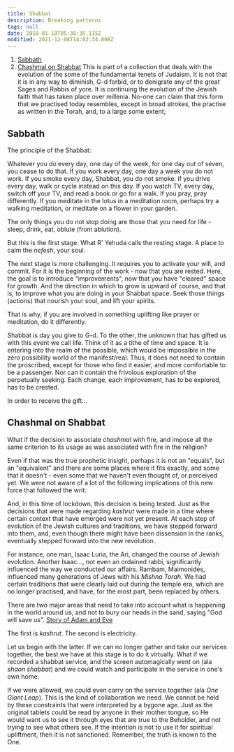 ```yaml
---
title: Shabbat
description: Breaking patterns
tags: null
date: 2010-01-18T05:38:35.115Z
modified: 2021-12-08T14:02:34.808Z
---
```


1. [Sabbath](#sabbath)
2. [Chashmal on Shabbat](#chashmal-on-shabbat)
   This is part of a collection that deals with the evolution of the some of the fundamental tenets of Judaism. It is not that it is in any way to diminish, G-d forbid, or to denigrate any of the great Sages and Rabbis of yore. It is continuing the evolution of the Jewish faith that has taken place over millenia. No-one can claim that this form that we practised today resembles, except in broad strokes, the practise as written in the Torah, and, to a large some extent,

## Sabbath

The principle of the Shabbat:

Whatever you do every day, one day of the week, for one day out of seven, you cease to do that. If you work every day, one day a week you do not work. If you smoke every day, Shabbat, you do not smoke. if you drive every day, walk or cycle instead on this day. If you watch TV, every day, switch off your TV, and read a book or go for a walk. If you pray, pray differently. If you meditate in the lotus in a meditation room, perhaps try a walking meditation, or meditate on a flower in your garden.

The only things you do not stop doing are those that you need for life - sleep, drink, eat, oblute (from ablution).

But this is the first stage. What R' Yehuda calls the resting stage. A place to calm the _nefesh_, your soul.

The next stage is more challenging. It requires you to activate your will, and commit. For it is the beginning of the work - now that you are rested.
Here, the goal is to introduce "improvements", now that you have "cleared" space for growth. And the direction in which to grow is upward of course, and that is, to improve what you are doing in your Shabbat space. Seek those things (actions) that nourish your soul, and lift your spirits.

That is why, if you are involved in something uplifting like prayer or meditation, do it differently.

Shabbat is day you give to G-d. To the other, the unknown that has gifted us with this event we call life. Think of it as a tithe of time and space. It is entering into the realm of the possible, which would be impossible in the zero possibility world of the manifest/real. Thus, it does not need to contain the proscribed, except for those who find it easier, and more comfortable to be a passenger. Nor can it contain the frivolous exploration of the perpetually seeking. Each change, each improvement, has to be explored, has to be crested.

In order to receive the gift...

## Chashmal on Shabbat

What if the decision to associate _chashmal_ with fire, and impose all the same criterion to its usage as was associated with fire in the religion?

Even if that was the true prophetic insight, perhaps it is not an "equals", but an "equivalent" and there are some places where it fits exactly, and some that it doesn't - even some that we haven't even thought of, or perceived yet. We were not aware of a lot of the following implications of this new force that followed the writ.

And, in this time of lockdown, this decision is being tested. Just as the decisions that were made regarding _kashrut_ were made in a time where certain context that have emerged were not yet present. At each step of evolution of the Jewish cultures and traditions, we have stepped forward into them, and, even though there might have been dissension in the ranks, eventually stepped forward into the new revolution.

For instance, one man, Isaac Luria, the Ari, changed the course of Jewish evolution. Another Isaac..., not even an ordained rabbi, significantly influenced the way we conducted our affairs. Rambam, Maimonides, influenced many generations of Jews with his _Mishna Torah_. We had certain traditions that were clearly laid out during the temple era, which are no longer practised, and have, for the most part, been replaced by others.

There are two major areas that need to take into account what is happening in the world around us, and not to bury our heads in the sand, saying "God will save us". [Story of Adam and Eve](adam_eve.html)

The first is _kashrut_. The second is electricity.

Let us begin with the latter. If we can no longer gather and take our services together, the best we have at this stage is to do it virtually. What if we recorded a shabbat service, and the screen automagically went on (ala _shaon shabbat_) and we could watch and participate in the service in one's own home.

If we were allowed, we could even carry on the service together (ala _One Giant Leap_). This is the kind of collaboration we need. We cannot be held by these constraints that were interpreted by a bygone age. Just as the original tablets could be read by anyone in their mother tongue, so He would want us to see it through eyes that are true to the Beholder, and not trying to see what others see. If the intention is not to use it for spiritual upliftment, then it is not sanctioned. Remember, the truth is known to the One.
